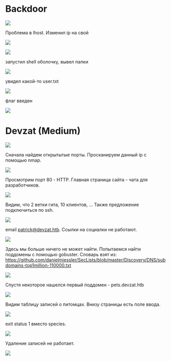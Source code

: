 # Backdoor

![](imgs/msf1.png)

Проблема в lhost. Изменил ip на свой

![](imgs/ip_addr.png)

![](imgs/msf2.png)

запустил shell оболочку, вывел папки

![](imgs/msf3.png)

увидел какой-то user.txt

![](imgs/cat.png)

флаг введен

![](imgs/flag.png)


# Devzat (Medium)

![](imgs/Devzat/htb.png)

Сначала найдем открытытые порты. Просканируем данный ip с помощью nmap.

![](imgs/Devzat/nmap.png)

Просмотрим порт 80 - HTTP. Главная страница сайта - чата для разработчиков.

![](imgs/Devzat/main_page1.png)

Видим, что 2 ветки гита, 10 клиентов, ... Также предложение подключиться по ssh.

![](imgs/Devzat/main_page2.png)

email patrick@devzat.htb. Ссылки на социалки не работают.

![](imgs/Devzat/main_page3.png)

Здесь мы больше ничего не может найти. Попытаемся найти поддомены с помощью gobuster.
Словарь взят из: 
https://github.com/danielmiessler/SecLists/blob/master/Discovery/DNS/subdomains-top1million-110000.txt

![](imgs/Devzat/gobuster.png)

Спустя некоторое нашелся первый поддомен - pets.devzat.htb

![](imgs/Devzat/pets_page.png)

Видим таблицу записей о питомцах. Внизу страницы есть поле ввода.

![](imgs/Devzat/pets_page2.png)

exit status 1 вместо species.

![](imgs/Devzat/pets_page3.png)

Удаление записей не работает.

![](imgs/Devzat/pets_page4.png)




